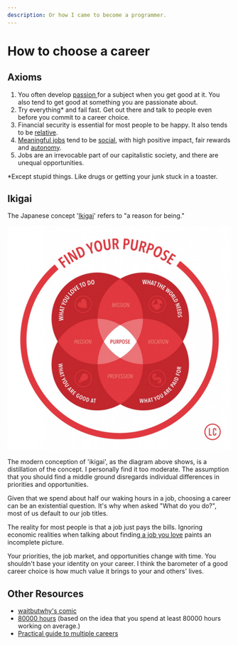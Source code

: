 ```yaml
---
description: Or how I came to become a programmer.
---
```


# How to choose a career

## Axioms

1. You often develop [passion ](https://bigthink.com/mike-colagrossi/why-following-your-passion-could-leave-you-broke-and-frustrated)for a subject when you get good at it. You also tend to get good at something you are passionate about.
2. Try everything\* and fail fast. Get out there and talk to people even before you commit to a career choice.
3. Financial security is essential for most people to be happy. It also tends to be [relative](https://www.cnbc.com/2017/11/20/how-much-money-you-need-to-be-happy-according-to-wealth-experts.html).
4. [Meaningful jobs](https://www.psychologicalscience.org/news/minds-business/a-meaningful-job-linked-to-higher-income-and-a-longer-life.html) tend to be [social](https://www.realsimple.com/work-life/life-strategies/job-career/meaningful-work), with high positive impact, fair rewards and [autonomy](https://open.buffer.com/meaningful-work/).
5. Jobs are an irrevocable part of our capitalistic society, and there are unequal opportunities.

\*Except stupid things. Like drugs or getting your junk stuck in a toaster.

## Ikigai

The Japanese concept '[Ikigai](https://medium.com/thrive-global/ikigai-the-japanese-secret-to-a-long-and-happy-life-might-just-help-you-live-a-more-fulfilling-9871d01992b7)' refers to "a reason for being."

![](../.gitbook/assets/image%20%2818%29.png)

The modern conception of 'ikigai', as the diagram above shows, is a distillation of the concept. I personally find it too moderate. The assumption that you should find a middle ground disregards individual differences in priorities and opportunities. 

Given that we spend about half our waking hours in a job, choosing a career can be an existential question. It's why when asked "What do you do?", most of us default to our job titles. 

The reality for most people is that a job just pays the bills. Ignoring economic realities when talking about finding[ a job you love](https://junkee.com/lets-talk-immense-privilege-struggle-love/93679) paints an incomplete picture. 

Your priorities, the job market, and opportunities change with time. You shouldn't base your identity on your career. I think the barometer of a good career choice is how much value it brings to your and others' lives. 

## Other Resources

* [waitbutwhy's comic](https://waitbutwhy.com/2018/04/picking-career.html)
* [80000 hours](https://80000hours.org/career-guide/) \(based on the idea that you spend at least 80000 hours working on average.\)
* [Practical guide to multiple careers](https://blog.markgrowth.com/a-practical-guide-to-having-multiple-careers-3eae8748fde2)

